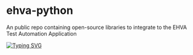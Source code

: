 # ehva-python
An public repo containing open-source libraries to integrate to the EHVA Test Automation Application


[![Typing SVG](https://readme-typing-svg.herokuapp.com?color=%2336BCF7&lines=import+ehva)](https://git.io/typing-svg)
